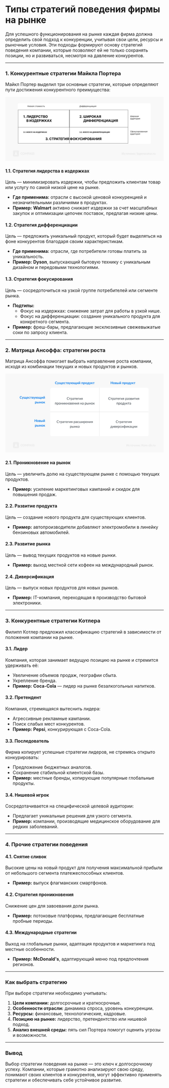 # Типы стратегий поведения фирмы на рынке

Для успешного функционирования на рынке каждая фирма должна определить свой подход к конкуренции, учитывая свои цели, ресурсы и рыночные условия. Эти подходы формируют основу стратегий поведения компании, которые позволяют ей не только сохранять позиции, но и развиваться, несмотря на давление конкурентов.

---

### **1. Конкурентные стратегии Майкла Портера**

Майкл Портер выделил три основные стратегии, которые определяют пути достижения конкурентного преимущества:

![Картинка](../images/image_1.jpeg)

#### **1.1. Стратегия лидерства в издержках**

Цель — минимизировать издержки, чтобы предложить клиентам товар или услугу по самой низкой цене на рынке.  

- **Где применима:** отрасли с высокой ценовой конкуренцией и незначительными различиями в продуктах.
- **Пример:** **Walmart** активно снижает издержки за счет масштабных закупок и оптимизации цепочек поставок, предлагая низкие цены.

#### **1.2. Стратегия дифференциации**

Цель — предложить уникальный продукт, который будет выделяться на фоне конкурентов благодаря своим характеристикам.  

- **Где применима:** отрасли, где потребители готовы платить за уникальность.  
- **Пример:** **Dyson**, выпускающий бытовую технику с уникальным дизайном и передовыми технологиями.

#### **1.3. Стратегия фокусирования**

Цель — сосредоточиться на узкой группе потребителей или сегменте рынка.  
- **Подтипы:**
  - Фокус на издержках: снижение затрат для работы в узкой нише.
  - Фокус на дифференциации: создание уникального продукта для конкретного сегмента.
- **Пример:** фреш-бары, предлагающие эксклюзивные свежевыжатые соки по запросу клиента.

---

### **2. Матрица Ансоффа: стратегии роста**

Матрица Ансоффа помогает выбрать направление роста компании, исходя из комбинации текущих и новых продуктов и рынков.

![Картинка](../images/image_2.jpeg)


#### **2.1. Проникновение на рынок**

Цель — увеличить долю на существующем рынке с помощью текущих продуктов.  
- **Пример:** усиление маркетинговых кампаний и скидок для повышения продаж.

#### **2.2. Развитие продукта**

Цель — создание нового продукта для существующих клиентов.  
- **Пример:** автопроизводители добавляют электромобили в линейку бензиновых автомобилей.

#### **2.3. Развитие рынка**

Цель — вывод текущих продуктов на новые рынки.  
- **Пример:** выход местной сети кофеен на международный рынок.

#### **2.4. Диверсификация**

Цель — выпуск новых продуктов для новых рынков.  
- **Пример:** IT-компания, переходящая в производство бытовой электроники.

---

### **3. Конкурентные стратегии Котлера**

Филипп Котлер предложил классификацию стратегий в зависимости от положения компании на рынке.

#### **3.1. Лидер**

Компания, которая занимает ведущую позицию на рынке и стремится удерживать её:
- Увеличение объемов продаж, географии сбыта.
- Укрепление бренда.  
- **Пример:** **Coca-Cola** — лидер на рынке безалкогольных напитков.

#### **3.2. Претендент**

Компания, стремящаяся вытеснить лидера:
- Агрессивные рекламные кампании.
- Поиск слабых мест конкурентов.  
- **Пример:** **Pepsi**, конкурирующая с Coca-Cola.

#### **3.3. Последователь**

Фирма копирует успешные стратегии лидеров, не стремясь открыто конкурировать:
- Предложение бюджетных аналогов.
- Сохранение стабильной клиентской базы.  
- **Пример:** местные бренды, копирующие популярные глобальные продукты.

#### **3.4. Нишевой игрок**

Сосредотачивается на специфической целевой аудитории:
- Предлагает уникальные решения для узкого сегмента.  
- **Пример:** компании, производящие медицинское оборудование для редких заболеваний.

---

### **4. Прочие стратегии поведения**

#### **4.1. Снятие сливок**

Высокие цены на новый продукт для получения максимальной прибыли от небольшого сегмента платежеспособных клиентов.  
- **Пример:** выпуск флагманских смартфонов.

#### **4.2. Стратегия проникновения**

Снижение цен для завоевания доли рынка.  
- **Пример:** потоковые платформы, предлагающие бесплатные пробные периоды.

#### **4.3. Международные стратегии**

Выход на глобальные рынки, адаптация продуктов и маркетинга под местные особенности.  
- **Пример:** **McDonald's**, адаптирующий меню под предпочтения регионов.

---

### **Как выбрать стратегию**

При выборе стратегии необходимо учитывать:

1. **Цели компании:** долгосрочные и краткосрочные.
2. **Особенности отрасли:** динамика спроса, уровень конкуренции.
3. **Ресурсы:** финансовые, технологические, кадровые.
4. **Позицию на рынке:** лидерство, претендентство или нишевой подход.
5. **Анализ внешней среды:** пять сил Портера помогут оценить угрозы и возможности.

---

### **Вывод**

Выбор стратегии поведения на рынке — это ключ к долгосрочному успеху. Компании, которые грамотно анализируют свою среду, понимают своих клиентов и конкурентов, могут эффективно применять стратегии и обеспечивать себе устойчивое развитие.
